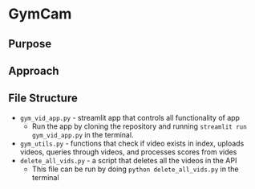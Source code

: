 # GymCam

## Purpose

## Approach

## File Structure
* ```gym_vid_app.py``` - streamlit app that controls all functionality of app
    * Run the app by cloning the repository and running ```streamlit run gym_vid_app.py``` in the terminal.
* ```gym_utils.py``` - functions that check if video exists in index, uploads videos, queries through videos, and processes scores from vides
* ```delete_all_vids.py``` - a script that deletes all the videos in the API 
    * This file can be run by doing ```python delete_all_vids.py``` in the terminal
